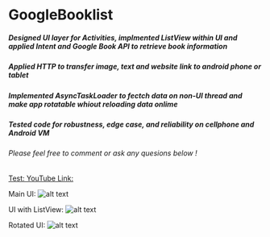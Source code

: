 # GoogleBooklist

##### Designed UI layer for Activities, implmented ListView within UI and applied Intent and Google Book API to retrieve book information

##### Applied HTTP to transfer image, text and website link to android phone or tablet

##### Implemented AsyncTaskLoader to fectch data on non-UI thread and make app rotatable whiout reloading data onlime

##### Tested code for robustness, edge case, and reliability on cellphone and Android VM

###### Please feel free to comment or ask any quesions below ! 



[Test:  YouTube Link:](https://youtu.be/SLo48Ghlcmk)

Main UI: 
![alt text](https://user-images.githubusercontent.com/24383706/28754611-9bd84e46-7516-11e7-95c9-fe3d4c2cea83.JPG )

UI with ListView: 
![alt text](https://user-images.githubusercontent.com/24383706/28754610-9bd83834-7516-11e7-8379-671c3b128b46.JPG)

Rotated UI: 
![alt text](https://user-images.githubusercontent.com/24383706/28754609-9bd80184-7516-11e7-9d1c-745aa1a89810.JPG)

